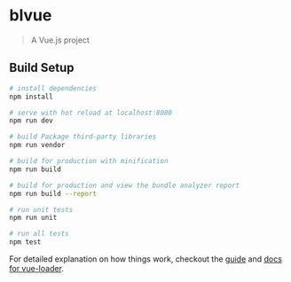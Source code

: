 # blvue

> A Vue.js project

## Build Setup

``` bash
# install dependencies
npm install

# serve with hot reload at localhost:8080
npm run dev

# build Package third-party libraries
npm run vendor

# build for production with minification
npm run build

# build for production and view the bundle analyzer report
npm run build --report

# run unit tests
npm run unit

# run all tests
npm test
```

For detailed explanation on how things work, checkout the [guide](http://vuejs-templates.github.io/webpack/) and [docs for vue-loader](http://vuejs.github.io/vue-loader).
